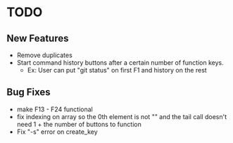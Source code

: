 # TODO

## New Features

- Remove duplicates
- Start command history buttons after a certain number of function keys.
    - Ex: User can put "git status" on first F1 and history on the rest

## Bug Fixes

- make F13 - F24 functional
- fix indexing on array so the 0th element is not "" and the tail call doesn't
    need 1 + the number of buttons to function
- Fix "-s" error on create_key
